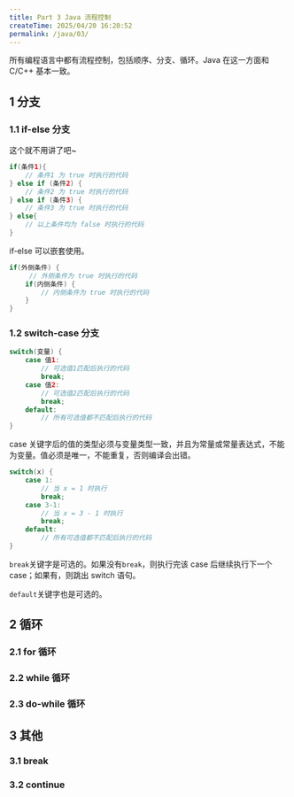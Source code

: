 ```yaml
---
title: Part 3 Java 流程控制
createTime: 2025/04/20 16:20:52
permalink: /java/03/
---
```


所有编程语言中都有流程控制，包括顺序、分支、循环。Java 在这一方面和 C/C++ 基本一致。

## 1 分支

### 1.1 if-else 分支

这个就不用讲了吧~

```java
if(条件1){
    // 条件1 为 true 时执行的代码
} else if (条件2) {
    // 条件2 为 true 时执行的代码
} else if (条件3) {
    // 条件3 为 true 时执行的代码
} else{
    // 以上条件均为 false 时执行的代码
}
```

if-else 可以嵌套使用。

```java
if(外侧条件) {
     // 外侧条件为 true 时执行的代码
    if(内侧条件) {
        // 内侧条件为 true 时执行的代码
    }
}
```

### 1.2 switch-case 分支

```java
switch(变量) {
    case 值1:
        // 可选值1匹配后执行的代码
        break;
    case 值2:
        // 可选值2匹配后执行的代码
        break;
    default:
        // 所有可选值都不匹配后执行的代码
}
```

case 关键字后的值的类型必须与变量类型一致，并且为常量或常量表达式，不能为变量。值必须是唯一，不能重复，否则编译会出错。

```java
switch(x) {
    case 1:
        // 当 x = 1 时执行
        break;
    case 3-1:
        // 当 x = 3 - 1 时执行
        break;
    default:
        // 所有可选值都不匹配后执行的代码
}
```

`break`关键字是可选的。如果没有`break`，则执行完该 case 后继续执行下一个 case；如果有，则跳出 switch 语句。

`default`关键字也是可选的。

## 2 循环

### 2.1 for 循环

### 2.2 while 循环

### 2.3 do-while 循环

## 3 其他

### 3.1 break

### 3.2 continue
